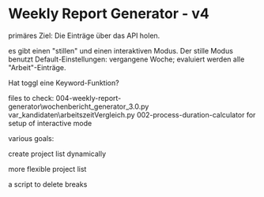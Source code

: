 Weekly Report Generator - v4
============================

primäres Ziel: Die Einträge über das API holen.

es gibt einen "stillen" und einen interaktiven Modus. Der stille Modus benutzt Default-Einstellungen: vergangene Woche; evaluiert werden alle "Arbeit"-Einträge.

Hat toggl eine Keyword-Funktion?

files to check:
004-weekly-report-generator\wochenbericht_generator_3.0.py
var_kandidaten\arbeitszeitVergleich.py
002-process-duration-calculator for setup of interactive mode

various goals:

create project list dynamically

more flexible project list

a script to delete breaks

